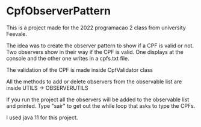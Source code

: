 # CpfObserverPattern

This is a project made for the 2022 programacao 2 class from university Feevale.

The idea was to create the observer pattern to show if a CPF is valid or not. Two observers show in their way if the CPF is valid. One displays at the console and the other one writes in a cpfs.txt file.

The validation of the CPF is made inside CpfValidator class

All the methods to add or delete observers from the observable list are inside UTILS -> OBSERVERUTILS

If you run the project all the observers will be added to the observable list and printed. Type "sair" to get out the while loop that asks to type the CPFs.

I used java 11 for this project. 